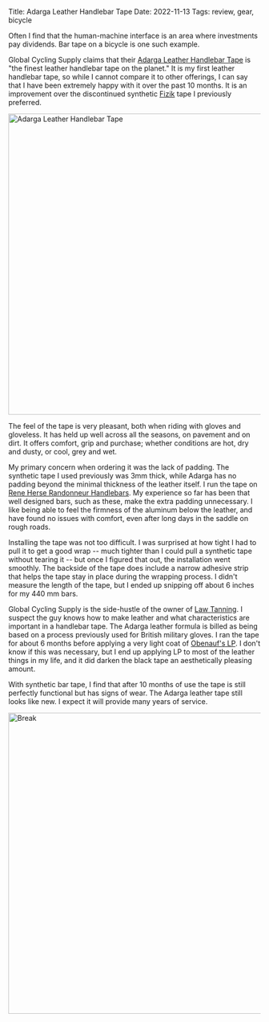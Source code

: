Title: Adarga Leather Handlebar Tape
Date: 2022-11-13
Tags: review, gear, bicycle

Often I find that the human-machine interface is an area where investments pay dividends. Bar tape on a bicycle is one such example.

Global Cycling Supply claims that their [Adarga Leather Handlebar Tape](https://www.adarga.net/) is "the finest leather handlebar tape on the planet." It is my first leather handlebar tape, so while I cannot compare it to other offerings, I can say that I have been extremely happy with it over the past 10 months. It is an improvement over the discontinued synthetic [Fizik](https://www.fizik.com/) tape I previously preferred.

<a href="https://www.flickr.com/photos/pigmonkey/52498720693/in/dateposted/" title="Adarga Leather Handlebar Tape"><img src="https://live.staticflickr.com/65535/52498720693_168ec7e1af_c.jpg" width="800" height="600" alt="Adarga Leather Handlebar Tape"></a>

The feel of the tape is very pleasant, both when riding with gloves and gloveless. It has held up well across all the seasons, on pavement and on dirt. It offers comfort, grip and purchase; whether conditions are hot, dry and dusty, or cool, grey and wet.

My primary concern when ordering it was the lack of padding. The synthetic tape I used previously was 3mm thick, while Adarga has no padding beyond the minimal thickness of the leather itself. I run the tape on [Rene Herse Randonneur Handlebars](https://www.renehersecycles.com/shop/components/handlebars/randonneur-31-8-handlebars/). My experience so far has been that well designed bars, such as these, make the extra padding unnecessary. I like being able to feel the firmness of the aluminum below the leather, and have found no issues with comfort, even after long days in the saddle on rough roads.

Installing the tape was not too difficult. I was surprised at how tight I had to pull it to get a good wrap -- much tighter than I could pull a synthetic tape without tearing it -- but once I figured that out, the installation went smoothly. The backside of the tape does include a narrow adhesive strip that helps the tape stay in place during the wrapping process. I didn't measure the length of the tape, but I ended up snipping off about 6 inches for my 440 mm bars.

Global Cycling Supply is the side-hustle of the owner of [Law Tanning](https://lawtanning.com/). I suspect the guy knows how to make leather and what characteristics are important in a handlebar tape. The Adarga leather formula is billed as being based on a process previously used for British military gloves. I ran the tape for about 6 months before applying a very light coat of [Obenauf's LP](https://www.obenaufs.com/heavy-duty-lp-p/leather-preservative-paste.htm). I don't know if this was necessary, but I end up applying LP to most of the leather things in my life, and it did darken the black tape an aesthetically pleasing amount.

With synthetic bar tape, I find that after 10 months of use the tape is still perfectly functional but has signs of wear. The Adarga leather tape still looks like new. I expect it will provide many years of service.

<a href="https://www.flickr.com/photos/pigmonkey/52497680807/in/dateposted/" title="Break"><img src="https://live.staticflickr.com/65535/52497680807_049c58bde1_c.jpg" width="800" height="600" alt="Break"></a>
